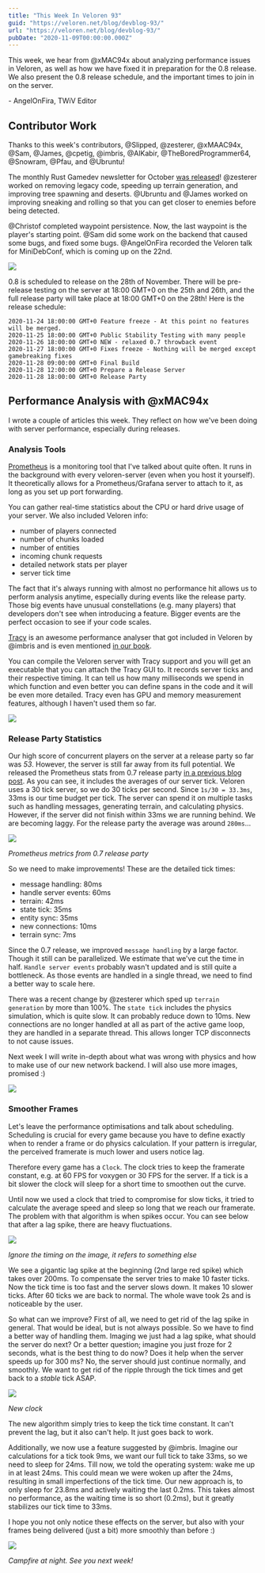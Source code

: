 ```yaml
---
title: "This Week In Veloren 93"
guid: "https://veloren.net/blog/devblog-93/"
url: "https://veloren.net/blog/devblog-93/"
pubDate: "2020-11-09T00:00:00.000Z"
---
```


This week, we hear from @xMAC94x about analyzing performance issues in Veloren, as well as how we have fixed it in preparation for the 0.8 release. We also present the 0.8 release schedule, and the important times to join in on the server.

\- AngelOnFira, TWiV Editor

## Contributor Work

Thanks to this week's contributors, @Slipped, @zesterer, @xMAAC94x, @Sam, @James, @cpetig, @imbris, @AlKabir, @TheBoredProgrammer64, @Snowram, @Pfau, and @Ubruntu!

The monthly Rust Gamedev newsletter for October [was released](https://rust-gamedev.github.io/posts/newsletter-015/)! @zesterer worked on removing legacy code, speeding up terrain generation, and improving tree spawning and deserts. @Ubruntu and @James worked on improving sneaking and rolling so that you can get closer to enemies before being detected.

@Christof completed waypoint persistence. Now, the last waypoint is the player's starting point. @Sam did some work on the backend that caused some bugs, and fixed some bugs. @AngelOnFira recorded the Veloren talk for MiniDebConf, which is coming up on the 22nd.

![](https://s3.eu-central-2.wasabisys.com/veloren-blog/cdn/523568428905398283/776423406752497714/unknown.png)

0.8 is scheduled to release on the 28th of November. There will be pre-release testing on the server at 18:00 GMT+0 on the 25th and 26th, and the full release party will take place at 18:00 GMT+0 on the 28th! Here is the release schedule:

    2020-11-24 18:00:00 GMT+0 Feature freeze - At this point no features will be merged.
    2020-11-25 18:00:00 GMT+0 Public Stability Testing with many people
    2020-11-26 18:00:00 GMT+0 NEW - relaxed 0.7 throwback event
    2020-11-27 18:00:00 GMT+0 Fixes freeze - Nothing will be merged except gamebreaking fixes
    2020-11-28 09:00:00 GMT+0 Final Build
    2020-11-28 12:00:00 GMT+0 Prepare a Release Server
    2020-11-28 18:00:00 GMT+0 Release Party

## Performance Analysis with @xMAC94x

I wrote a couple of articles this week. They reflect on how we've been doing with server performance, especially during releases.

### Analysis Tools

[Prometheus](https://prometheus.io/) is a monitoring tool that I've talked about quite often. It runs in the background with every veloren-server (even when you host it yourself). It theoretically allows for a Prometheus/Grafana server to attach to it, as long as you set up port forwarding.

You can gather real-time statistics about the CPU or hard drive usage of your server. We also included Veloren info:

- number of players connected
- number of chunks loaded
- number of entities
- incoming chunk requests
- detailed network stats per player
- server tick time

The fact that it's always running with almost no performance hit allows us to perform analysis anytime, especially during events like the release party. Those big events have unusual constellations (e.g. many players) that developers don't see when introducing a feature. Bigger events are the perfect occasion to see if your code scales.

[Tracy](https://github.com/wolfpld/tracy) is an awesome performance analyser that got included in Veloren by @imbris and is even mentioned [in our book](https://book.veloren.net/contributors/developers/performance-analysis.html#tracy).

You can compile the Veloren server with Tracy support and you will get an executable that you can attach the Tracy GUI to. It records server ticks and their respective timing. It can tell us how many milliseconds we spend in which function and even better you can define spans in the code and it will be even more detailed. Tracy even has GPU and memory measurement features, although I haven't used them so far.

![](https://s3.eu-central-2.wasabisys.com/veloren-blog/cdn/634860358623821835/776951979070849034/unknown.png)

### Release Party Statistics

Our high score of concurrent players on the server at a release party so far was _53_. However, the server is still far away from its full potential. We released the Prometheus stats from 0.7 release party [in a previous blog post](https://veloren.net/devblog-81). As you can see, it includes the averages of our server tick. Veloren uses a 30 tick server, so we do 30 ticks per second. Since `1s/30 = 33.3ms`, 33ms is our time budget per tick. The server can spend it on multiple tasks such as handling messages, generating terrain, and calculating physics. However, if the server did not finish within 33ms we are running behind. We are becoming laggy. For the release party the average was around `280ms`...

![](https://s3.eu-central-2.wasabisys.com/veloren-blog/cdn/541307708146581519/744294726316064880/unknown.png)

_Prometheus metrics from 0.7 release party_

So we need to make improvements! These are the detailed tick times:

- message handling: 80ms
- handle server events: 60ms
- terrain: 42ms
- state tick: 35ms
- entity sync: 35ms
- new connections: 10ms
- terrain sync: 7ms

Since the 0.7 release, we improved `message handling` by a large factor. Though it still can be parallelized. We estimate that we've cut the time in half. `Handle server events` probably wasn't updated and is still quite a bottleneck. As those events are handled in a single thread, we need to find a better way to scale here.

There was a recent change by @zesterer which sped up `terrain generation` by more than 100%. The `state tick` includes the physics simulation, which is quite slow. It can probably reduce down to 10ms. New connections are no longer handled at all as part of the active game loop, they are handled in a separate thread. This allows longer TCP disconnects to not cause issues.

Next week I will write in-depth about what was wrong with physics and how to make use of our new network backend. I will also use more images, promised :)

![](https://s3.eu-central-2.wasabisys.com/veloren-blog/cdn/523568428905398283/777534957479919646/unknown.png)

### Smoother Frames

Let's leave the performance optimisations and talk about scheduling. Scheduling is crucial for every game because you have to define exactly when to render a frame or do physics calculation. If your pattern is irregular, the perceived framerate is much lower and users notice lag.

Therefore every game has a `Clock`. The clock tries to keep the framerate constant, e.g. at 60 FPS for voxygen or 30 FPS for the server. If a tick is a bit slower the clock will sleep for a short time to smoothen out the curve.

Until now we used a clock that tried to compromise for slow ticks, it tried to calculate the average speed and sleep so long that we reach our framerate. The problem with that algorithm is when spikes occur. You can see below that after a lag spike, there are heavy fluctuations.

![](https://s3.eu-central-2.wasabisys.com/veloren-blog/cdn/541307708146581519/777542614006235136/image.png)

_Ignore the timing on the image, it refers to something else_

We see a gigantic lag spike at the beginning (2nd large red spike) which takes over 200ms. To compensate the server tries to make 10 faster ticks. Now the tick time is too fast and the server slows down. It makes 10 slower ticks. After 60 ticks we are back to normal. The whole wave took 2s and is noticeable by the user.

So what can we improve? First of all, we need to get rid of the lag spike in general. That would be ideal, but is not always possible. So we have to find a better way of handling them. Imaging we just had a lag spike, what should the server do next? Or a better question; imagine you just froze for 2 seconds, what is the best thing to do now? Does it help when the server speeds up for 300 ms? No, the server should just continue normally, and smoothly. We want to get rid of the ripple through the tick times and get back to a _stable_ tick ASAP.

![](https://s3.eu-central-2.wasabisys.com/veloren-blog/cdn/541307708146581519/777544830535729172/image.png)

_New clock_

The new algorithm simply tries to keep the tick time constant. It can't prevent the lag, but it also can't help. It just goes back to work.

Additionally, we now use a feature suggested by @imbris. Imagine our calculations for a tick took 9ms, we want our full tick to take 33ms, so we need to sleep for 24ms. Till now, we told the operating system: wake me up in at least 24ms. This could mean we were woken up after the 24ms, resulting in small imperfections of the tick time. Our new approach is, to only sleep for 23.8ms and actively waiting the last 0.2ms. This takes almost no performance, as the waiting time is so short (0.2ms), but it greatly stabilizes our tick time to 33ms.

I hope you not only notice these effects on the server, but also with your frames being delivered (just a bit) more smoothly than before :)

![](https://s3.eu-central-2.wasabisys.com/veloren-blog/cdn/523568428905398283/776146915904847922/unknown.png)

_Campfire at night. See you next week!_
